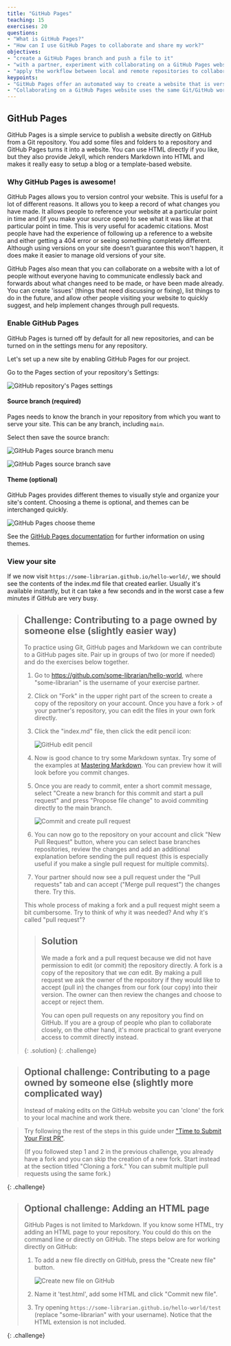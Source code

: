 ```yaml
---
title: "GitHub Pages"
teaching: 15
exercises: 20
questions:
- "What is GitHub Pages?"
- "How can I use GitHub Pages to collaborate and share my work?"
objectives:
- "create a GitHub Pages branch and push a file to it"
- "with a partner, experiment with collaborating on a GitHub Pages website"
- "apply the workflow between local and remote repositories to collaborate on a website"
keypoints:
- "GitHub Pages offer an automated way to create a website that is version controlled and accessible for collaboration"
- "Collaborating on a GitHub Pages website uses the same Git/GitHub workflow you learned for collaborating via a GitHub repository"
---
```

## GitHub Pages

GitHub Pages is a simple service to publish a website directly on GitHub from a Git repository.
You add some files and folders to a repository and GitHub Pages turns it into a website.
You can use HTML directly if you like, but they also provide Jekyll,
which renders Markdown into HTML and makes it really easy to setup a blog or a template-based website.

### Why GitHub Pages is awesome!

GitHub Pages allows you to version control your website. This is useful for a lot of different reasons. It allows you to
keep a record of what changes you have made. It allows people to reference your website at a particular point in time
and (if you make your source open) to see what it was like at that particular point in time. This is very useful for
academic citations. Most people have had the experience of following up a reference to a website and either getting a
404 error or seeing something completely different. Although using versions on your site doesn't guarantee this won't
happen, it does make it easier to manage old versions of your site.

GitHub Pages also mean that you can collaborate on a website with a lot of people without everyone having to
communicate endlessly back and forwards about what changes need to be made, or have been made already. You can create
'issues' (things that need discussing or fixing), list things to do in the future, and allow other people visiting your
website to quickly suggest, and help implement changes through pull requests.

### Enable GitHub Pages

GitHub Pages is turned off by default for all new repositories, and can be turned on in the settings menu for any repository.

Let's set up a new site by enabling GitHub Pages for our project.

Go to the Pages section of your repository's Settings:

![GitHub repository's Pages settings](../fig/github-repo-settings-pages.png)

#### Source branch (required)

Pages needs to know the branch in your repository from which you want to serve your site. This can be any branch, including `main`.

Select then save the source branch:

![GitHub Pages source branch menu](../fig/github-repo-settings-pages-branch.png)

![GitHub Pages source branch save](../fig/github-repo-settings-pages-save.png)

#### Theme (optional)

GitHub Pages provides different themes to visually style and organize your site's content. Choosing a theme is optional, and themes can be interchanged quickly.

![GitHub Pages choose theme](../fig/github-repo-settings-pages-theme.png)

See the [GitHub Pages documentation](https://docs.github.com/en/pages/getting-started-with-github-pages/adding-a-theme-to-your-github-pages-site-with-the-theme-chooser) for further information on using themes.

### View your site

If we now visit `https://some-librarian.github.io/hello-world/`,
we should see the contents of the index.md file that created earlier.
Usually it's available instantly, but it can take a few seconds and in the worst case a few minutes if GitHub are very busy.

> ## Challenge: Contributing to a page owned by someone else (slightly easier way)
>
> To practice using Git, GitHub pages and Markdown we can contribute to a GitHub pages site.
> Pair up in groups of two (or more if needed) and do the exercises below together.
>
> 1. Go to https://github.com/some-librarian/hello-world, where "some-librarian" is the username of your exercise partner.
> 2. Click on "Fork" in the upper right part of the screen to create a copy of the repository on your account. Once you have a fork > of your partner's repository, you can edit the files in your own fork directly.
> 3. Click the "index.md" file, then click the edit pencil icon:
>
>    ![GitHub edit pencil](../fig/github-edit-pencil.png)
>
> 4. Now is good chance to try some Markdown syntax.
>    Try some of the examples at [Mastering Markdown](https://guides.github.com/features/mastering-markdown/).
>    You can preview how it will look before you commit changes.
> 5. Once you are ready to commit, enter a short commit message,
>    select "Create a new branch for this commit and start a pull request"
>    and press "Propose file change" to avoid commiting directly to the main branch.
>
>    ![Commit and create pull request](../fig/github-commit-pr.png)
>
> 8. You can now go to the repository on your account and click "New Pull Request" button,
>    where you can select base branches repositories, review the changes and add an additional
>    explanation before sending the pull request (this is especially useful
>    if you make a single pull request for multiple commits).
> 9. Your partner should now see a pull request under the "Pull requests" tab
>    and can accept ("Merge pull request") the changes there. Try this.
>
> This whole process of making a fork and a pull request might seem a bit cumbersome.
> Try to think of why it was needed? And why it's called "pull request"?
>
> > ## Solution
> > We made a fork and a pull request because we did not have permission to edit
> > (or commit) the repository directly. A fork is a copy of the repository that
> > we *can* edit. By making a pull request we ask the owner of the repository if
> > they would like to accept (pull in) the changes from our fork (our copy) into
> > their version. The owner can then review the changes and choose to accept or
> > reject them.
> >
> > You can open pull requests on any repository you find on GitHub. If you are a
> > group of people who plan to collaborate closely, on the other hand,
> > it's more practical to grant everyone access to commit directly instead.
> >
> {: .solution}
{: .challenge}

> ## Optional challenge: Contributing to a page owned by someone else (slightly more complicated way)
>
> Instead of making edits on the GitHub website you can 'clone' the fork to your local machine
> and work there.
>

> Try following the rest of the steps in this guide under ["Time to Submit Your First PR"](https://www.thinkful.com/learn/github-pull-request-tutorial/Writing-a-Good-Commit-Message#Time-to-Submit-Your-First-PR).
>
> (If you followed step 1 and 2 in the previous challenge,
> you already have a fork and you can skip the creation of a new fork. 
> Start instead at the section titled "Cloning a fork." 
> You can submit multiple pull requests using the same fork.)
>
{: .challenge}

> ## Optional challenge: Adding an HTML page
>
> GitHub Pages is not limited to Markdown. If you know some HTML, try adding an HTML page
> to your repository. You could do this on the command line or directly on GitHub. The
> steps below are for working directly on GitHub:
>
> 1. To add a new file directly on GitHub, press the "Create new file" button.
>
>    ![Create new file on GitHub](../fig/github-create-new-file.png)
>
> 2. Name it 'test.html', add some HTML and click "Commit new file".
> 3. Try opening `https://some-librarian.github.io/hello-world/test`
>    (replace "some-librarian" with your username).
>    Notice that the HTML extension is not included.
>
{: .challenge}
